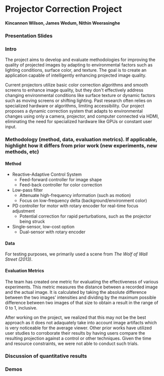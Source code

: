 # Projector Correction Project
#### Kincannon Wilson, James Wedum, Nithin Weerasinghe

### Presentation Slides

### Intro
  The project aims to develop and evaluate methodologies for improving the quality of projected images by adapting to environmental factors such as lighting conditions, surface color, and texture. The goal is to create an application capable of intelligently enhancing projected image quality.

Current projectors utilize basic color correction algorithms and smooth screens to enhance image quality, but they don't effectively address changing environmental conditions like surface texture or dynamic factors such as moving screens or shifting lighting. Past research often relies on specialized hardware or algorithms, limiting accessibility. Our project proposes a dynamic correction system that adapts to environmental changes using only a camera, projector, and computer connected via HDMI, eliminating the need for specialized hardware like GPUs or constant user input.

### Methodology (method, data, evaluation metrics). If applicable, highlight how it differs from prior work (new experiments, new methods, etc)
#### Method
- Reactive-Adaptive Control System
  - Feed-forward controller for image shape
  - Feed-back controller for color correction
- Low-pass filter
  - Attenuate high-frequency information (such as motion)
  - Focus on low-frequency delta (background/environment color)
- PD controller for motor with rotary encoder for real-time focus adjustment
  - Potential correction for rapid perturbations, such as the projector being struck
- Single-sensor, low-cost option
  - Dual-sensor with rotary encoder
#### Data

For testing purposes, we primarily used a scene from *The Wolf of Wall Street (2013)*.

#### Evaluation Metrics
The team has created one metric for evaluating the effectiveness of various experiments. This metric measures the distance between a recorded image and the actual image. It is calculated by taking the absolute difference between the two images’ intensities and dividing by the maximum possible difference between two images of that size to obtain a result in the range of 0 to 1, inclusive. 

After working on the project, we realized that this may not be the best approach as it does not adaquately take into account image artifacts which is very noticeable for the average viewer. Other prior works have utilized user studies to corroborate their results by having users compare the resulting projection against a control or other techniques. Given the time and resource constraints, we were not able to conduct such trials.


### Discussion of quantitative results
### Demos
